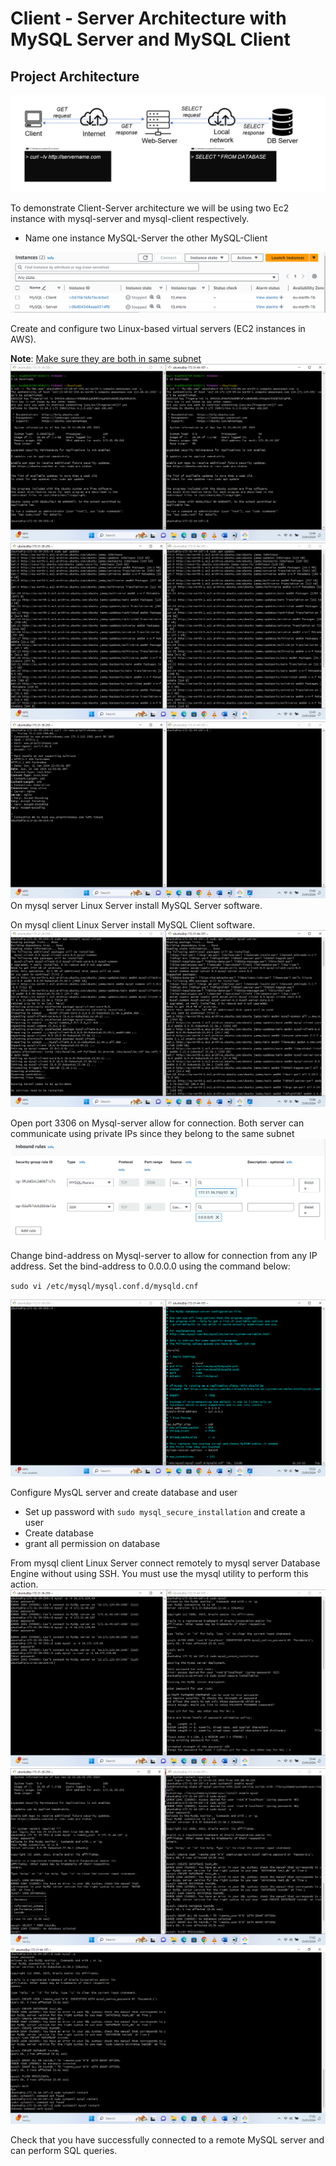 # Client - Server Architecture with MySQL Server and MySQL Client

## Project Architecture
![alt text](<Images/Screenshot (125).jpg>)


To demonstrate Client-Server architecture we will be using two Ec2 instance with mysql-server and mysql-client respectively.
- Name one instance MySQL-Server the other MySQL-Client
  
![alt text](<Images/Screenshot (124).png>)

Create and configure two Linux-based virtual servers (EC2 instances in AWS).

**Note**: <u>Make sure they are both in same subnet</u>
![alt text](<Images/Screenshot (114).png>)
![alt text](<Images/Screenshot (115).png>)
![alt text](<Images/Screenshot (116).png>)
On mysql server Linux Server install MySQL Server software.

On mysql client Linux Server install MySQL Client software.
![alt text](<Images/Screenshot (117).png>)


Open port 3306 on Mysql-server allow for connection. Both server can communicate using private IPs since they belong to the same subnet
![alt text](<Images/Screenshot (126).png>)

Change bind-address on Mysql-server to allow for connection from any IP address. Set the bind-address to 0.0.0.0 using the command below:

`sudo vi /etc/mysql/mysql.conf.d/mysqld.cnf`

![alt text](<Images/Screenshot (118).png>)

Configure MysQL server and create database and user
- Set up password with `sudo mysql_secure_installation` and create a user
- Create database
- grant all permission on database

From mysql client Linux Server connect remotely to mysql server Database Engine without using SSH. You must use the mysql utility to perform this action.
![alt text](<Images/Screenshot (120).png>)
![alt text](<Images/Screenshot (121).png>)
![alt text](<Images/Screenshot (122).png>)

Check that you have successfully connected to a remote MySQL server and can perform SQL queries. 